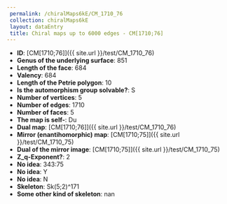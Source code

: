```yaml
--- 
 permalink: /chiralMaps6kE/CM_1710_76 
 collection: chiralMaps6kE
 layout: dataEntry
 title: Chiral maps up to 6000 edges - CM[1710;76]
---
```


- **ID**: [CM[1710;76]]({{ site.url }}/test/CM_1710_76)
- **Genus of the underlying surface**: 851
- **Length of the face**: 684
- **Valency**: 684
- **Length of the Petrie polygon**: 10
- **Is the automorphism group solvable?**: S
- **Number of vertices**: 5
- **Number of edges**: 1710
- **Number of faces**: 5
- **The map is self-**: Du
- **Dual map**: [CM[1710;76]]({{ site.url }}/test/CM_1710_76)
- **Mirror (enantihomorphic) map**: [CM[1710;75]]({{ site.url }}/test/CM_1710_75)
- **Dual of the mirror image**: [CM[1710;75]]({{ site.url }}/test/CM_1710_75)
- **Z_q-Exponent?**: 2
- **No idea**:  343:75
- **No idea**: Y
- **No idea**: N
- **Skeleton**: Sk(5;2)^171
- **Some other kind of skeleton**: nan
